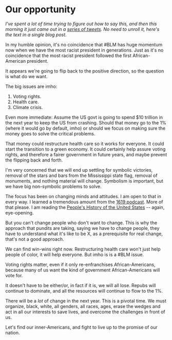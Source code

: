 # Our opportunity
<i>I've spent a lot of time trying to figure out how to say this, and then this morning it just came out in a <a href="https://twitter.com/davewiner/status/1277220379669467136">series of tweets</a>. No need to unroll it, here's the text in a single blog post. </i>

In my humble opinion, it's no coincidence that #BLM has huge momentum now when we have the most racist president in generations. Just as it's no coincidence that the most racist president followed the first African-American president.

It appears we're going to flip back to the positive direction, so the question is what do we want.   

The big issues are imho:  
1. Voting rights.  
2. Health care.  
3. Climate crisis.

Even more immediate: Assume the US govt is going to spend $10 trillion in the next year to keep the US from crashing. Should that money go to the 1% (where it would go by default, imho) or should we focus on making sure the money goes to solve the critical problems.

That money could restructure health care so it works for everyone. It could start the transition to a green economy. It could certainly help assure voting rights, and therefore a fairer government in future years, and maybe prevent the flipping back and forth.

I'm very concerned that we will end up settling for symbolic victories, removal of the stars and bars from the Mississippi state flag, removal of monuments, and nothing material will change. Symbolism is important, but we have big non-symbolic problems to solve.

The focus has been on changing minds and attitudes. I am open to that in every way. I learned a tremendous amount from the <a href="https://www.nytimes.com/2020/01/23/podcasts/1619-podcast.html">1619 podcast</a>. More of that please. I am reading the <a href="https://www.amazon.com/dp/B0030MR076/ref=dp-kindle-redirect?_encoding=UTF8&btkr=1">People's History of the United States</a> -- again, eye-opening.

But you can't change people who don't want to change. This is why the approach that pundits are taking, saying we have to change people, they have to understand what it's like to be X, as a prerequisite for real change, that's not a good approach.

We can find win-wins right now. Restructuring health care won't just help people of color, it will help everyone. But imho is is a #BLM issue.

Voting rights matter, even if it only re-enfranchises African-Americans, because many of us want the kind of government African-Americans will vote for.

It doesn't have to be either/or, in fact if it is, we will all lose. Repubs will continue to dominate, and all the resources will continue to flow to the 1%.

There will be a <i>lot</i> of change in the next year. This is a pivotal time. We must organize, black, white, all genders, all races, ages, erase the wedges and act in all our interests to save lives, and overcome the challenges in front of us.

Let's find our inner-Americans, and fight to live up to the promise of our nation.

